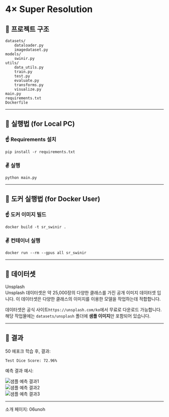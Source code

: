# 4× Super Resolution



## 🔹 프로젝트 구조

```
datasets/
    dataloader.py
    imagedataset.py
models/
    swinir.py
utils/
    data_utils.py
    train.py
    test.py
    evaluate.py
    transforms.py
    visualize.py
main.py
requirements.txt
Dockerfile
```
---
## 🔹 실행법 (for Local PC)

### ☝️ Requirements 설치

```
pip install -r requirements.txt
```

### ✌️ 실행

```
python main.py
```
---
## 🔹 도커 실행법 (for Docker User)

### ☝️ 도커 이미지 빌드

```
docker build -t sr_swinir .
```

### ✌️ 컨테이너 실행

```
docker run --rm --gpus all sr_swinir
```

---

## 🔹 데이터셋

Unsplash  
Unsplash 데이터셋은 약 25,000장의 다양한 클래스를 가진 공개 이미지 데이터셋 입니다. 이 데이터셋은 다양한 클래스의 이미지를 이용한 모델을 작업하는데 적합합니다.
  
데이터셋은 공식 사이트`https://unsplash.com/ko`에서 무료로 다운로드 가능합니다.  
해당 작업물에는 `datasets/unsplash` 폴더에 **샘플 이미지**만 포함되어 있습니다.  

---

## 🔹 결과

50 에포크 학습 후, 결과:

```
Test Dice Score: 72.96%
```

예측 결과 예시:

![샘플 예측 결과1](images/work4_con1.png)  
![샘플 예측 결과2](images/work4_con2.png)  
![샘플 예측 결과3](images/work4_con3.png)

---
소개 페이지: 
06unoh